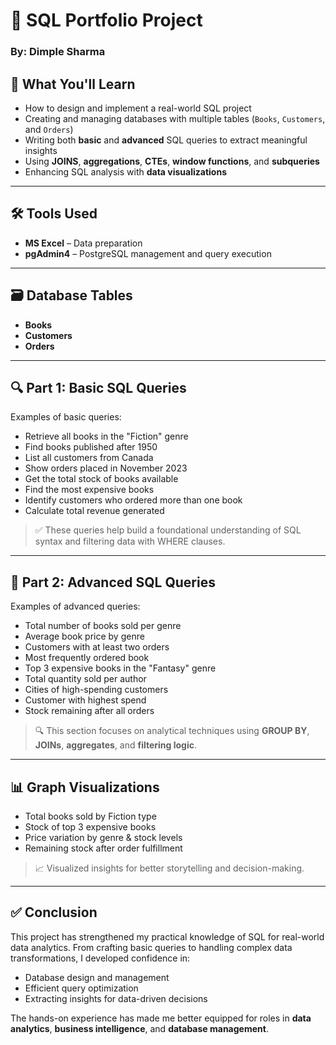 # 📘 SQL Portfolio Project

### By: Dimple Sharma

## 🧠 What You'll Learn

- How to design and implement a real-world SQL project
- Creating and managing databases with multiple tables (`Books`, `Customers`, and `Orders`)
- Writing both **basic** and **advanced** SQL queries to extract meaningful insights
- Using **JOINS**, **aggregations**, **CTEs**, **window functions**, and **subqueries**
- Enhancing SQL analysis with **data visualizations**

---

## 🛠 Tools Used

- **MS Excel** – Data preparation  
- **pgAdmin4** – PostgreSQL management and query execution

---

## 🗃️ Database Tables

- **Books**
- **Customers**
- **Orders**

---

## 🔍 Part 1: Basic SQL Queries

Examples of basic queries:

- Retrieve all books in the "Fiction" genre
- Find books published after 1950
- List all customers from Canada
- Show orders placed in November 2023
- Get the total stock of books available
- Find the most expensive books
- Identify customers who ordered more than one book
- Calculate total revenue generated

> ✅ These queries help build a foundational understanding of SQL syntax and filtering data with WHERE clauses.

---

## 🚀 Part 2: Advanced SQL Queries

Examples of advanced queries:

- Total number of books sold per genre
- Average book price by genre
- Customers with at least two orders
- Most frequently ordered book
- Top 3 expensive books in the "Fantasy" genre
- Total quantity sold per author
- Cities of high-spending customers
- Customer with highest spend
- Stock remaining after all orders

> 🔍 This section focuses on analytical techniques using **GROUP BY**, **JOINs**, **aggregates**, and **filtering logic**.

---

## 📊 Graph Visualizations

- Total books sold by Fiction type
- Stock of top 3 expensive books
- Price variation by genre & stock levels
- Remaining stock after order fulfillment

> 📈 Visualized insights for better storytelling and decision-making.

---

## ✅ Conclusion

This project has strengthened my practical knowledge of SQL for real-world data analytics. From crafting basic queries to handling complex data transformations, I developed confidence in:

- Database design and management  
- Efficient query optimization  
- Extracting insights for data-driven decisions  

The hands-on experience has made me better equipped for roles in **data analytics**, **business intelligence**, and **database management**.
